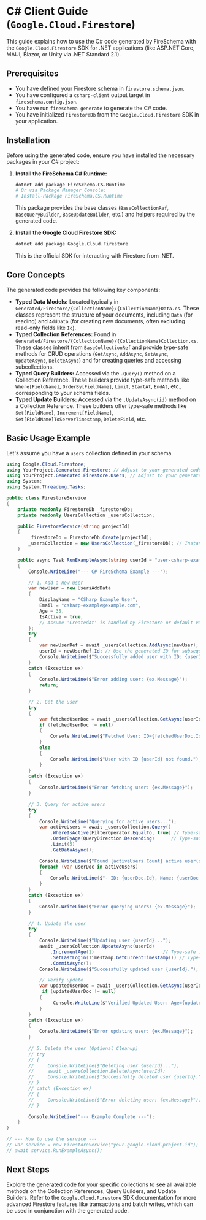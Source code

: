 # C# Client Guide (`Google.Cloud.Firestore`)

This guide explains how to use the C# code generated by FireSchema with the `Google.Cloud.Firestore` SDK for .NET applications (like ASP.NET Core, MAUI, Blazor, or Unity via .NET Standard 2.1).

## Prerequisites

-   You have defined your Firestore schema in `firestore.schema.json`.
-   You have configured a `csharp-client` output target in `fireschema.config.json`.
-   You have run `fireschema generate` to generate the C# code.
-   You have initialized `FirestoreDb` from the `Google.Cloud.Firestore` SDK in your application.

## Installation

Before using the generated code, ensure you have installed the necessary packages in your C# project:

1.  **Install the FireSchema C# Runtime:**
    ```bash
    dotnet add package FireSchema.CS.Runtime
    # Or via Package Manager Console:
    # Install-Package FireSchema.CS.Runtime
    ```
    This package provides the base classes (`BaseCollectionRef`, `BaseQueryBuilder`, `BaseUpdateBuilder`, etc.) and helpers required by the generated code.

2.  **Install the Google Cloud Firestore SDK:**
    ```bash
    dotnet add package Google.Cloud.Firestore
    ```
    This is the official SDK for interacting with Firestore from .NET.

## Core Concepts

The generated code provides the following key components:

-   **Typed Data Models:** Located typically in `Generated/Firestore/{CollectionName}/{CollectionName}Data.cs`. These classes represent the structure of your documents, including `Data` (for reading) and `AddData` (for creating new documents, often excluding read-only fields like `Id`).
-   **Typed Collection References:** Found in `Generated/Firestore/{CollectionName}/{CollectionName}Collection.cs`. These classes inherit from `BaseCollectionRef` and provide type-safe methods for CRUD operations (`GetAsync`, `AddAsync`, `SetAsync`, `UpdateAsync`, `DeleteAsync`) and for creating queries and accessing subcollections.
-   **Typed Query Builders:** Accessed via the `.Query()` method on a Collection Reference. These builders provide type-safe methods like `Where[FieldName]`, `OrderBy[FieldName]`, `Limit`, `StartAt`, `EndAt`, etc., corresponding to your schema fields.
-   **Typed Update Builders:** Accessed via the `.UpdateAsync(id)` method on a Collection Reference. These builders offer type-safe methods like `Set[FieldName]`, `Increment[FieldName]`, `Set[FieldName]ToServerTimestamp`, `DeleteField`, etc.

## Basic Usage Example

Let's assume you have a `users` collection defined in your schema.

```csharp
using Google.Cloud.Firestore;
using YourProject.Generated.Firestore; // Adjust to your generated code's namespace
using YourProject.Generated.Firestore.Users; // Adjust to your generated code's namespace
using System;
using System.Threading.Tasks;

public class FirestoreService
{
    private readonly FirestoreDb _firestoreDb;
    private readonly UsersCollection _usersCollection;

    public FirestoreService(string projectId)
    {
        _firestoreDb = FirestoreDb.Create(projectId);
        _usersCollection = new UsersCollection(_firestoreDb); // Instantiate the generated collection reference
    }

    public async Task RunExampleAsync(string userId = "user-csharp-example-123")
    {
        Console.WriteLine("--- C# FireSchema Example ---");

        // 1. Add a new user
        var newUser = new UsersAddData 
        { 
            DisplayName = "CSharp Example User", 
            Email = "csharp-example@example.com", 
            Age = 35,
            IsActive = true,
            // Assume 'CreatedAt' is handled by Firestore or default value
        };
        try
        {
            var newUserRef = await _usersCollection.AddAsync(newUser);
            userId = newUserRef.Id; // Use the generated ID for subsequent operations
            Console.WriteLine($"Successfully added user with ID: {userId}");
        }
        catch (Exception ex)
        {
            Console.WriteLine($"Error adding user: {ex.Message}");
            return;
        }

        // 2. Get the user
        try
        {
            var fetchedUserDoc = await _usersCollection.GetAsync(userId);
            if (fetchedUserDoc != null)
            {
                Console.WriteLine($"Fetched User: ID={fetchedUserDoc.Id}, Name={fetchedUserDoc.Data.DisplayName}, Email={fetchedUserDoc.Data.Email}, Age={fetchedUserDoc.Data.Age}");
            }
            else
            {
                Console.WriteLine($"User with ID {userId} not found.");
            }
        }
        catch (Exception ex)
        {
            Console.WriteLine($"Error fetching user: {ex.Message}");
        }

        // 3. Query for active users
        try
        {
            Console.WriteLine("Querying for active users...");
            var activeUsers = await _usersCollection.Query()
                .WhereIsActive(FilterOperator.EqualTo, true) // Type-safe query based on 'IsActive' field
                .OrderByAge(QueryDirection.Descending)      // Type-safe ordering
                .Limit(5)
                .GetDataAsync();

            Console.WriteLine($"Found {activeUsers.Count} active user(s):");
            foreach (var userDoc in activeUsers)
            {
                Console.WriteLine($"- ID: {userDoc.Id}, Name: {userDoc.Data.DisplayName}");
            }
        }
        catch (Exception ex)
        {
            Console.WriteLine($"Error querying users: {ex.Message}");
        }

        // 4. Update the user
        try
        {
            Console.WriteLine($"Updating user {userId}...");
            await _usersCollection.UpdateAsync(userId)
                .IncrementAge(1)                         // Type-safe increment
                .SetLastLogin(Timestamp.GetCurrentTimestamp()) // Type-safe server timestamp for 'LastLogin' field
                .CommitAsync();
            Console.WriteLine($"Successfully updated user {userId}.");

            // Verify update
            var updatedUserDoc = await _usersCollection.GetAsync(userId);
             if (updatedUserDoc != null)
            {
                 Console.WriteLine($"Verified Updated User: Age={updatedUserDoc.Data.Age}, LastLogin={updatedUserDoc.Data.LastLogin}");
            }
        }
        catch (Exception ex)
        {
            Console.WriteLine($"Error updating user: {ex.Message}");
        }
        
        // 5. Delete the user (Optional Cleanup)
        // try
        // {
        //     Console.WriteLine($"Deleting user {userId}...");
        //     await _usersCollection.DeleteAsync(userId);
        //     Console.WriteLine($"Successfully deleted user {userId}.");
        // }
        // catch (Exception ex)
        // {
        //     Console.WriteLine($"Error deleting user: {ex.Message}");
        // }

        Console.WriteLine("--- Example Complete ---");
    }
}

// --- How to use the service ---
// var service = new FirestoreService("your-google-cloud-project-id");
// await service.RunExampleAsync();
```

## Next Steps

Explore the generated code for your specific collections to see all available methods on the Collection References, Query Builders, and Update Builders. Refer to the `Google.Cloud.Firestore` SDK documentation for more advanced Firestore features like transactions and batch writes, which can be used in conjunction with the generated code.